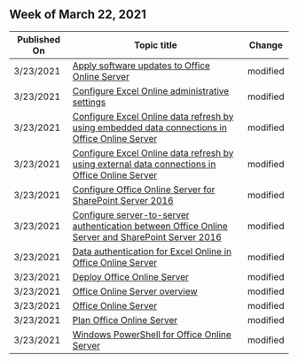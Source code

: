 <!-- This file is generated automatically each week. Changes made to this file will be overwritten.-->



## Week of March 22, 2021


| Published On |Topic title | Change |
|------|------------|--------|
| 3/23/2021 | [Apply software updates to Office Online Server](/OfficeOnlineServer/apply-software-updates-to-office-online-server) | modified |
| 3/23/2021 | [Configure Excel Online administrative settings](/OfficeOnlineServer/configure-excel-online-administrative-settings) | modified |
| 3/23/2021 | [Configure Excel Online data refresh by using embedded data connections in Office Online Server](/OfficeOnlineServer/configure-excel-online-data-refresh-by-using-embedded-data-connections-in-office) | modified |
| 3/23/2021 | [Configure Excel Online data refresh by using external data connections in Office Online Server](/OfficeOnlineServer/configure-excel-online-data-refresh-by-using-external-data-connections-in-office) | modified |
| 3/23/2021 | [Configure Office Online Server for SharePoint Server 2016](/OfficeOnlineServer/configure-office-online-server-for-sharepoint-server-2016/configure-office-online-server-for-sharepoint-server-2016) | modified |
| 3/23/2021 | [Configure server-to-server authentication between Office Online Server and SharePoint Server 2016](/OfficeOnlineServer/configure-office-online-server-for-sharepoint-server-2016/configure-server-to-server-authentication-between-office-online-server-and-share) | modified |
| 3/23/2021 | [Data authentication for Excel Online in Office Online Server](/OfficeOnlineServer/data-authentication-for-excel-online-in-office-online-server) | modified |
| 3/23/2021 | [Deploy Office Online Server](/OfficeOnlineServer/deploy-office-online-server) | modified |
| 3/23/2021 | [Office Online Server overview](/OfficeOnlineServer/office-online-server-overview) | modified |
| 3/23/2021 | [Office Online Server](/OfficeOnlineServer/office-online-server) | modified |
| 3/23/2021 | [Plan Office Online Server](/OfficeOnlineServer/plan-office-online-server) | modified |
| 3/23/2021 | [Windows PowerShell for Office Online Server](/OfficeOnlineServer/windows-powershell-for-office-online-server/windows-powershell-for-office-online-server) | modified |
